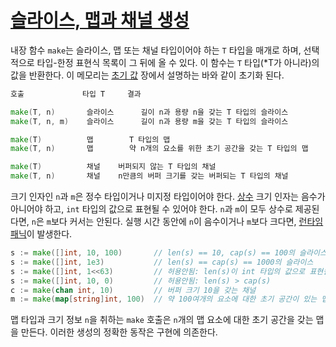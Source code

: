 # [슬라이스, 맵과 채널 생성](#making_slices,_maps_and_channels)

내장 함수 `make`는 슬라이스, 맵 또는 채널 타입이어야 하는 `T` 타입을 매개로 하며, 선택적으로  타입-한정 표현식 목록이 그 뒤에 올 수 있다. 이 함수는 `T` 타입(*T가 아니라)의 값을 반환한다. 이 메모리는 [초기 값](/Program%20initialization%20and%20execution/the_zero_value.html) 장에서 설명하는 바와 같이 초기화 된다.

```go
호출             타입 T     결과

make(T, n)       슬라이스      길이 n과 용량 n을 갖는 T 타입의 슬라이스
make(T, n, m)    슬라이스      길이 n과 용량 m을 갖는 T 타입의 슬라이스

make(T)          맵        T 타입의 맵
make(T, n)       맵        약 n개의 요소를 위한 초기 공간을 갖는 T 타입의 맵

make(T)          채널    버퍼되지 않는 T 타입의 채널
make(T, n)       채널    n만큼의 버퍼 크기를 갖는 버퍼되는 T 타입의 채널
```

크기 인자인 `n`과 `m`은 정수 타입이거나 미지정 타입이어야 한다. [상수](/Constants/) 크기 인자는 음수가 아니어야 하고, `int` 타입의 값으로 표현될 수 있어야 한다. `n`과 `m`이 모두 상수로 제공된다면, `n`은 `m`보다 커서는 안된다. 실행 시간 동안에 `n`이 음수이거나 `m`보다 크다면, [런타임 패닉](/Run-time%20panics/)이 발생한다.

```go
s := make([]int, 10, 100)       // len(s) == 10, cap(s) == 100의 슬라이스
s := make([]int, 1e3)           // len(s) == cap(s) == 1000의 슬라이스
s := make([]int, 1<<63)         // 허용안됨: len(s)이 int 타입의 값으로 표현될 수 없음
s := make([]int, 10, 0)         // 허용안됨: len(s) > cap(s)
c := make(chan int, 10)         // 버퍼 크기 10을 갖는 채널
m := make(map[string]int, 100)  // 약 100여개의 요소에 대한 초기 공간이 있는 맵
```

맵 타입과 크기 정보 `n`을 취하는 `make` 호출은 `n`개의 맵 요소에 대한 초기 공간을 갖는 맵을 만든다. 이러한 생성의 정확한 동작은 구현에 의존한다.
